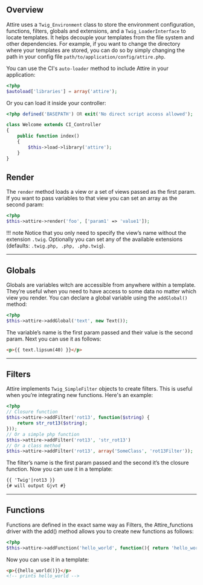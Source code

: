 ## Overview

Attire uses a `Twig_Environment` class to store the environment configuration, functions, filters, globals and extensions, and a `Twig_LoaderInterface` to locate templates. It helps decouple your templates from the file system and other dependencies. For example, if you want to change the directory where your templates are stored, you can do so by simply changing the path in your config file `path/to/application/config/attire.php`.

You can use the CI's `auto-loader` method to include Attire in your application:

``` php
<?php
$autoload['libraries'] = array('attire');
```

Or you can load it inside your controller:

``` php
<?php defined('BASEPATH') OR exit('No direct script access allowed');

class Welcome extends CI_Controller
{
	public function index()
	{
		$this->load->library('attire');
	}
}
```

## Render

The `render` method loads a view or a set of views passed as the first param. If you want to pass variables to that view you can set an array as the second param:

``` php
<?php
$this->attire->render('foo', ['param1' => 'value1']);
```

!!! note
    Notice that you only need to specify the view’s name without the extension `.twig`. Optionally you can set any of the available extensions (defaults: `.twig.php, .php, .php.twig`).

---
## Globals

Globals are variables witch are accessible from anywhere within a template. They’re useful when you need to have access to some data no matter which view you render. You can declare a global variable using the `addGlobal()` method:

``` php
<?php
$this->attire->addGlobal('text', new Text());
```

The variable’s name is the first param passed and their value is the second param. Next you can use it as follows:

``` html
<p>{{ text.lipsum(40) }}</p>
```

---
## Filters

Attire implements `Twig_SimpleFilter` objects to create filters. This is useful when you’re integrating new functions. Here's an example:

``` php
<?php
// Closure function
$this->attire->addFilter('rot13', function($string) {
    return str_rot13($string);
}));
// Or a simple php function
$this->attire->addFilter('rot13', 'str_rot13')
// Or a class method
$this->attire->addFilter('rot13', array('SomeClass', 'rot13Filter'));
```

The filter’s name is the first param passed and the second it’s the closure function. Now you can use it in a template:

``` html
{{ 'Twig'|rot13 }}
{# will output Gjvt #}
```

---
## Functions

Functions are defined in the exact same way as Filters, the Attire_functions driver with the add() method allows you to create new functions as follows:

``` php
<?php
$this->attire->addFunction('hello_world', function(){ return 'hello_world'; });
```

Now you can use it in a template:

``` html
<p>{{hello_world()}}</p>
<!-- prints hello_world -->
```
